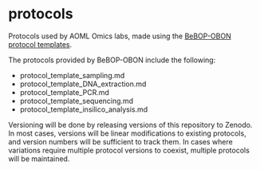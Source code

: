 # protocols

Protocols used by AOML Omics labs, made using the [BeBOP-OBON protocol templates](https://github.com/BeBOP-OBON/0_protocol_collection_template).

The protocols provided by BeBOP-OBON include the following:

- protocol_template_sampling.md
- protocol_template_DNA_extraction.md
- protocol_template_PCR.md
- protocol_template_sequencing.md
- protocol_template_insilico_analysis.md

Versioning will be done by releasing versions of this repository to Zenodo. In most cases, versions will be linear modifications to existing protocols, and version numbers will be sufficient to track them. In cases where variations require multiple protocol versions to coexist, multiple protocols will be maintained.
